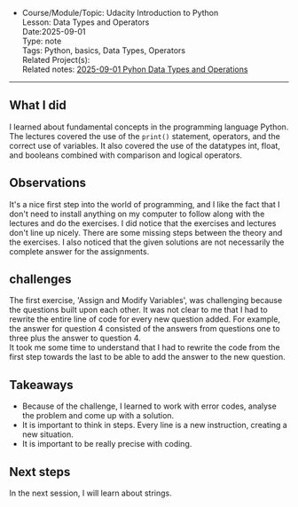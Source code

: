 * Course/Module/Topic: Udacity Introduction to Python  
Lesson: Data Types and Operators  
Date:2025-09-01  
Type: note  
Tags: Python, basics, Data Types, Operators  
Related Project(s):  
Related notes: [2025-09-01 Pyhon Data Types and Operations](https://github.com/NikiDigitals/Computing-IT/tree/main/notes/2025-09-01-python-datatypes-and-operators.md)  
------------------------------


## What I did
I learned about fundamental concepts in the programming language Python. 
The lectures covered the use of the `print()` statement, operators, and the correct use of variables. 
It also covered the use of the datatypes int, float, and booleans combined with comparison and logical operators. 

## Observations
It's a nice first step into the world of programming, and I like the fact that I don't need to install anything on my computer to follow along with the lectures and do the exercises. 
I did notice that the exercises and lectures don't line up nicely. There are some missing steps between the theory and the exercises.
I also noticed that the given solutions are not necessarily the complete answer for the assignments. 

## challenges
The first exercise, 'Assign and Modify Variables', was challenging because the questions built upon each other. It was not clear to me that I had to rewrite the entire line of code for every new question added. For example, the answer for question 4 consisted of the answers from questions one to three plus the answer to question 4.  
It took me some time to understand that I had to rewrite the code from the first step towards the last to be able to add the answer to the new question. 

## Takeaways
* Because of the challenge, I learned to work with error codes, analyse the problem and come up with a solution.
* It is important to think in steps. Every line is a new instruction, creating a new situation.
* It is important to be really precise with coding.

## Next steps
In the next session, I will learn about strings.
